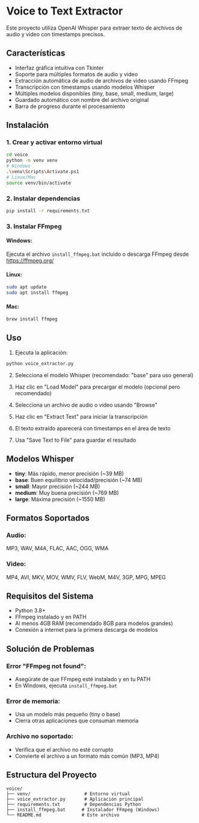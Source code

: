 # Voice to Text Extractor

Este proyecto utiliza OpenAI Whisper para extraer texto de archivos de audio y video con timestamps precisos.

## Características

- Interfaz gráfica intuitiva con Tkinter
- Soporte para múltiples formatos de audio y video
- Extracción automática de audio de archivos de video usando FFmpeg
- Transcripción con timestamps usando modelos Whisper
- Múltiples modelos disponibles (tiny, base, small, medium, large)
- Guardado automático con nombre del archivo original
- Barra de progreso durante el procesamiento

## Instalación

### 1. Crear y activar entorno virtual

```bash
cd voice
python -m venv venv
# Windows
.\venv\Scripts\Activate.ps1
# Linux/Mac
source venv/bin/activate
```

### 2. Instalar dependencias

```bash
pip install -r requirements.txt
```

### 3. Instalar FFmpeg

#### Windows:

Ejecuta el archivo `install_ffmpeg.bat` incluido o descarga FFmpeg desde https://ffmpeg.org/

#### Linux:

```bash
sudo apt update
sudo apt install ffmpeg
```

#### Mac:

```bash
brew install ffmpeg
```

## Uso

1. Ejecuta la aplicación:

```bash
python voice_extractor.py
```

2. Selecciona el modelo Whisper (recomendado: "base" para uso general)

3. Haz clic en "Load Model" para precargar el modelo (opcional pero recomendado)

4. Selecciona un archivo de audio o video usando "Browse"

5. Haz clic en "Extract Text" para iniciar la transcripción

6. El texto extraído aparecerá con timestamps en el área de texto

7. Usa "Save Text to File" para guardar el resultado

## Modelos Whisper

- **tiny**: Más rápido, menor precisión (~39 MB)
- **base**: Buen equilibrio velocidad/precisión (~74 MB)
- **small**: Mayor precisión (~244 MB)
- **medium**: Muy buena precisión (~769 MB)
- **large**: Máxima precisión (~1550 MB)

## Formatos Soportados

### Audio:

MP3, WAV, M4A, FLAC, AAC, OGG, WMA

### Video:

MP4, AVI, MKV, MOV, WMV, FLV, WebM, M4V, 3GP, MPG, MPEG

## Requisitos del Sistema

- Python 3.8+
- FFmpeg instalado y en PATH
- Al menos 4GB RAM (recomendado 8GB para modelos grandes)
- Conexión a internet para la primera descarga de modelos

## Solución de Problemas

### Error "FFmpeg not found":

- Asegúrate de que FFmpeg esté instalado y en tu PATH
- En Windows, ejecuta `install_ffmpeg.bat`

### Error de memoria:

- Usa un modelo más pequeño (tiny o base)
- Cierra otras aplicaciones que consuman memoria

### Archivo no soportado:

- Verifica que el archivo no esté corrupto
- Convierte el archivo a un formato más común (MP3, MP4)

## Estructura del Proyecto

```
voice/
├── venv/                    # Entorno virtual
├── voice_extractor.py       # Aplicación principal
├── requirements.txt         # Dependencias Python
├── install_ffmpeg.bat      # Instalador FFmpeg (Windows)
└── README.md               # Este archivo
```
